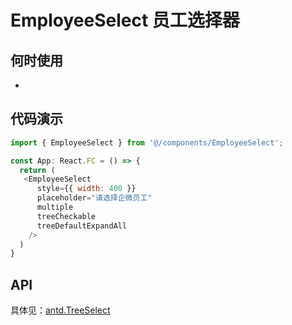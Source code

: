 # EmployeeSelect 员工选择器

## 何时使用
- 

## 代码演示

```js
import { EmployeeSelect } from '@/components/EmployeeSelect';

const App: React.FC = () => {
  return (
   <EmployeeSelect
      style={{ width: 400 }}
      placeholder="请选择企微员工"
      multiple
      treeCheckable
      treeDefaultExpandAll
    />
  )
}
```

## API

具体见：[antd.TreeSelect](https://ant.design/components/tree-select-cn/#API)
